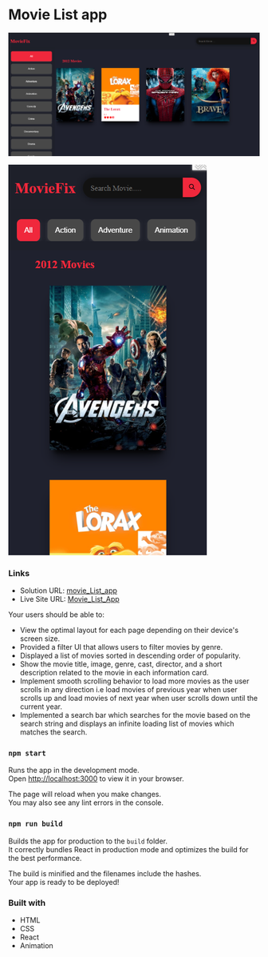 #  Movie List app

![Design desktop preview for the Movie list app ](./src/assets/desktopLayout.png)

![Design mobile preview for the movie list app](./src/assets/mobieLayout.png)

### Links
- Solution URL: [movie_List_app](https://github.com/sukanyagurav/Movie_Fix_app)
- Live Site URL: [Movie_List_App](https://movielistco.netlify.app/)

Your users should be able to:

- View the optimal layout for each page depending on their device's screen size.
- Provided a filter UI that allows users to filter movies by genre.
- Displayed a list of movies sorted in descending order of popularity.
- Show the movie title, image, genre, cast, director, and a short description related
 to the movie in each information card.
- Implement smooth scrolling behavior to load more movies as the user scrolls in
 any direction i.e load movies of previous year when user scrolls up and load
 movies of next year when user scrolls down until the current year.
- Implemented a search bar which searches for the movie based on the search string
 and displays an infinite loading list of movies which matches the search.

### `npm start`

Runs the app in the development mode.\
Open [http://localhost:3000](http://localhost:3000) to view it in your browser.

The page will reload when you make changes.\
You may also see any lint errors in the console.

### `npm run build`

Builds the app for production to the `build` folder.\
It correctly bundles React in production mode and optimizes the build for the best performance.

The build is minified and the filenames include the hashes.\
Your app is ready to be deployed!

### Built with

- HTML
- CSS
- React
- Animation



